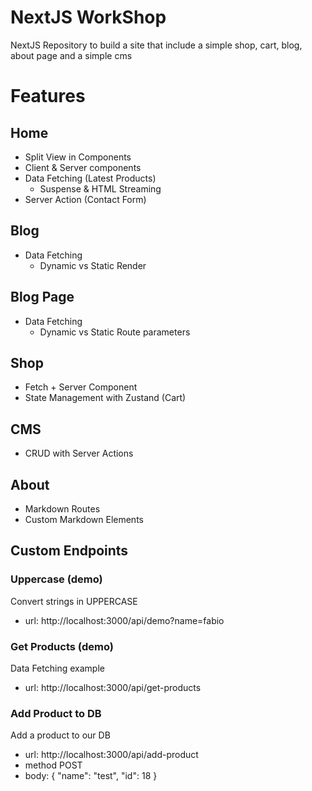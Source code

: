 # NextJS WorkShop

NextJS Repository to build a site that include a simple shop, cart, blog, about page and a simple cms 

# Features

## Home

* Split View in Components
* Client & Server components
* Data Fetching (Latest Products)
  * Suspense & HTML Streaming
* Server Action (Contact Form) 

## Blog
* Data Fetching
  * Dynamic vs Static Render

## Blog Page
* Data Fetching
  * Dynamic vs Static Route parameters

## Shop
* Fetch + Server Component
* State Management with Zustand (Cart)

## CMS
* CRUD with Server Actions

## About
* Markdown Routes
* Custom Markdown Elements

## Custom Endpoints

### Uppercase (demo)
Convert strings in UPPERCASE

* url: http://localhost:3000/api/demo?name=fabio

### Get Products (demo)
Data Fetching example
* url: http://localhost:3000/api/get-products

### Add Product to DB
Add a product to our DB

* url: http://localhost:3000/api/add-product
* method POST
* body: { "name": "test", "id": 18  }
